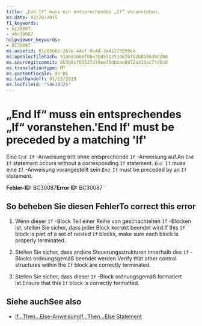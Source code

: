 ```yaml
---
title: „End If“ muss ein entsprechendes „If“ voranstehen.
ms.date: 07/20/2015
f1_keywords:
- bc30087
- vbc30087
helpviewer_keywords:
- BC30087
ms.assetid: 81c056bb-267e-44ef-9a44-3a41273090ea
ms.openlocfilehash: 91d681668f0be3b8551251462bfb2b8b4630d200
ms.sourcegitcommit: 6b308cf6d627d78ee36dbbae8972a310ac7fd6c8
ms.translationtype: MT
ms.contentlocale: de-DE
ms.lasthandoff: 01/23/2019
ms.locfileid: "54619325"
---
```

# <a name="end-if-must-be-preceded-by-a-matching-if"></a><span data-ttu-id="9ac1d-102">„End If“ muss ein entsprechendes „If“ voranstehen.</span><span class="sxs-lookup"><span data-stu-id="9ac1d-102">'End If' must be preceded by a matching 'If'</span></span>
<span data-ttu-id="9ac1d-103">Eine `End If` -Anweisung tritt ohne entsprechende `If` -Anweisung auf.</span><span class="sxs-lookup"><span data-stu-id="9ac1d-103">An `End If` statement occurs without a corresponding `If` statement.</span></span> <span data-ttu-id="9ac1d-104">`End If` muss eine `If` -Anweisung vorangestellt sein.</span><span class="sxs-lookup"><span data-stu-id="9ac1d-104">`End If` must be preceded by an `If` statement.</span></span>  
  
 <span data-ttu-id="9ac1d-105">**Fehler-ID:** BC30087</span><span class="sxs-lookup"><span data-stu-id="9ac1d-105">**Error ID:** BC30087</span></span>  
  
## <a name="to-correct-this-error"></a><span data-ttu-id="9ac1d-106">So beheben Sie diesen Fehler</span><span class="sxs-lookup"><span data-stu-id="9ac1d-106">To correct this error</span></span>  
  
1.  <span data-ttu-id="9ac1d-107">Wenn dieser `If` -Block Teil einer Reihe von geschachtelten `If` -Blöcken ist, stellen Sie sicher, dass jeder Block korrekt beendet wird.</span><span class="sxs-lookup"><span data-stu-id="9ac1d-107">If this `If` block is part of a set of nested `If` blocks, make sure each block is properly terminated.</span></span>  
  
2.  <span data-ttu-id="9ac1d-108">Stellen Sie sicher, dass andere Steuerungsstrukturen innerhalb des `If` -Blocks ordnungsgemäß beendet werden.</span><span class="sxs-lookup"><span data-stu-id="9ac1d-108">Verify that other control structures within the `If` block are correctly terminated.</span></span>  
  
3.  <span data-ttu-id="9ac1d-109">Stellen Sie sicher, dass dieser `If` -Block ordnungsgemäß formatiert ist.</span><span class="sxs-lookup"><span data-stu-id="9ac1d-109">Ensure that this `If` block is correctly formatted.</span></span>  
  
## <a name="see-also"></a><span data-ttu-id="9ac1d-110">Siehe auch</span><span class="sxs-lookup"><span data-stu-id="9ac1d-110">See also</span></span>
- [<span data-ttu-id="9ac1d-111">If...Then...Else-Anweisung</span><span class="sxs-lookup"><span data-stu-id="9ac1d-111">If...Then...Else Statement</span></span>](../../visual-basic/language-reference/statements/if-then-else-statement.md)
